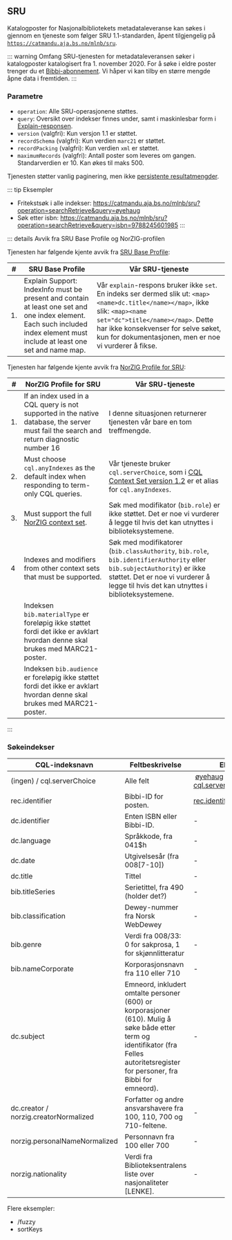 

## SRU

Katalogposter for Nasjonalbibliotekets metadataleveranse kan søkes i gjennom en tjeneste som følger SRU 1.1-standarden,
åpent tilgjengelig på [`https://catmandu.aja.bs.no/mlnb/sru`](https://catmandu.aja.bs.no/mlnb/sru).

::: warning Omfang
SRU-tjenesten for metadataleveransen søker i katalogposter katalogisert fra 1. november 2020.
For å søke i eldre poster trenger du et [Bibbi-abonnement](../bibbi-abb).
Vi håper vi kan tilby en større mengde åpne data i fremtiden.
:::

### Parametre

* `operation`: Alle SRU-operasjonene støttes.
* `query`: Oversikt over indekser finnes under, samt i maskinlesbar form i [Explain-responsen](https://catmandu.aja.bs.no/mlnb/sru?operation=explain).
* `version` (valgfri): Kun versjon 1.1 er støttet.
* `recordSchema` (valgfri): Kun verdien `marc21` er støttet.
* `recordPacking` (valgfri): Kun verdien `xml` er støttet.
* `maximumRecords` (valgfri): Antall poster som leveres om gangen. Standarverdien er 10. Kan økes til maks 500.

Tjenesten støtter vanlig paginering, men ikke [persistente resultatmengder](https://www.loc.gov/standards/sru/sru-1-2.html#resultsets).


::: tip Eksempler
* Fritekstsøk i alle indekser: https://catmandu.aja.bs.no/mlnb/sru?operation=searchRetrieve&query=øyehaug
* Søk etter isbn: https://catmandu.aja.bs.no/mlnb/sru?operation=searchRetrieve&query=isbn=9788245601985
:::

::: details Avvik fra SRU Base Profile og NorZIG-profilen

Tjenesten har følgende kjente avvik fra [SRU Base Profile](http://www.loc.gov/standards/sru/companionSpecs/baseProfile.html):

#| SRU Base Profile | Vår SRU-tjeneste
----|---|----
1. | Explain Support: IndexInfo must be present and contain at least one set and one index element. Each such included index element must include at least one set and name map. | Vår `explain`-respons bruker ikke  `set`. En indeks ser dermed slik ut: `<map><name>dc.title</name></map>`, ikke slik: `<map><name set="dc">title</name></map>`. Dette har ikke konsekvenser for selve søket, kun for dokumentasjonen, men er noe vi vurderer å fikse.

Tjenesten har følgende kjente avvik fra [NorZIG Profile for SRU](http://norzig.no/sru/profile/1.2/):

#| NorZIG Profile for SRU | Vår SRU-tjeneste
----|---|----
1. | If an index used in a CQL query is not supported in the native database, the server must fail the search and return diagnostic number 16 | I denne situasjonen returnerer tjenesten vår bare en tom treffmengde.
2. | Must choose `cql.anyIndexes` as the default index when responding to term-only CQL queries. | Vår tjeneste bruker `cql.serverChoice`, som i [CQL Context Set version 1.2](http://www.loc.gov/standards/sru/cql/contextSets/cql-context-set-v1-2.html#indexes) er et alias for `cql.anyIndexes`.
3. | Must support the full [NorZIG context set](http://norzig.no/cql/norzig/1.1/). | Søk med modifikator (`bib.role`) er ikke støttet. Det er noe vi vurderer å legge til hvis det kan utnyttes i biblioteksystemene. 
4 | Indexes and modifiers from other context sets that must be supported. | Søk med modifikatorer (`bib.classAuthority`, `bib.role`, `bib.identifierAuthority` eller `bib.subjectAuthority`) er ikke støttet. Det er noe vi vurderer å legge til hvis det kan utnyttes i biblioteksystemene.
  | | Indeksen `bib.materialType` er foreløpig ikke støttet fordi det ikke er avklart hvordan denne skal brukes med MARC21-poster.
  | | Indeksen `bib.audience` er foreløpig ikke støttet fordi det ikke er avklart hvordan denne skal brukes med MARC21-poster.
:::


### Søkeindekser

CQL-indeksnavn | Feltbeskrivelse | Eksempler
----|----|----
(ingen) / cql.serverChoice | Alle felt | [øyehaug](https://catmandu.aja.bs.no/mlnb/sru?operation=searchRetrieve&query=øyehaug)<br>[cql.serverChoice=øyehaug](https://catmandu.aja.bs.no/mlnb/sru?operation=searchRetrieve&query=cql.serverChoice=øyehaug)
rec.identifier | Bibbi-ID for posten. | [rec.identifier=123](https://catmandu.aja.bs.no/mlnb/sru?operation=searchRetrieve&recordSchema=marc21&query=rec.identifier=123)
dc.identifier | Enten ISBN eller Bibbi-ID. | -
dc.language | Språkkode, fra 041$h | -
dc.date | Utgivelsesår (fra 008[7-10]) | -
dc.title | Tittel | -
bib.titleSeries | Serietittel, fra 490 (holder det?) | -
bib.classification | Dewey-nummer fra Norsk WebDewey | -
bib.genre | Verdi fra 008/33: 0 for sakprosa, 1 for skjønnlitteratur | -
bib.nameCorporate | Korporasjonsnavn fra 110 eller 710 | -
dc.subject | Emneord, inkludert omtalte personer (600) or korporasjoner (610). Mulig å søke både etter term og identifikator (fra Felles autoritetsregister for personer, fra Bibbi for emneord). | -
dc.creator / norzig.creatorNormalized | Forfatter og andre ansvarshavere fra 100, 110, 700 og 710-feltene. | -
norzig.personalNameNormalized | Personnavn fra 100 eller 700 | -
norzig.nationality | Verdi fra Biblioteksentralens liste over nasjonaliteter [LENKE]. | -

Flere eksempler:

* /fuzzy
* sortKeys
